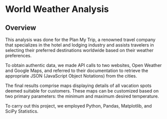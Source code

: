# World Weather Analysis

## Overview
This analysis was done for the Plan My Trip, a renowned travel company that specializes in the hotel and lodging industry and assists travelers in selecting their preferred destinations worldwide based on their weather preferences.

To obtain authentic data, we made API calls to two websites, Open Weather and Google Maps, and referred to their documentation to retrieve the appropriate JSON (JavaScript Object Notations) from the cities.

The final results comprise maps displaying details of all vacation spots deemed suitable for customers. These maps can be customized based on two primary parameters: the minimum and maximum desired temperature.

To carry out this project, we employed Python, Pandas, Matplotlib, and SciPy Statistics.
